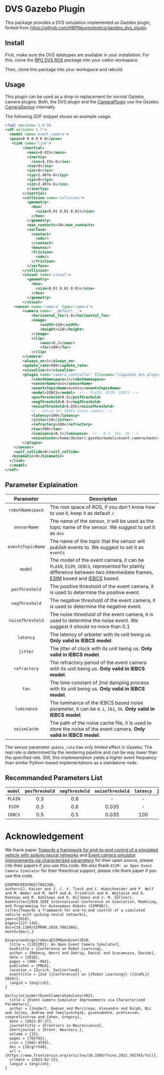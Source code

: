 # DVS Gazebo Plugin

This package provides a DVS simulation implemented as Gazebo plugin, forked from https://github.com/HBPNeurorobotics/gazebo_dvs_plugin.

## Install

First, make sure the DVS datatypes are available in your installation.
For this, clone the [RPG DVS ROS](https://github.com/uzh-rpg/rpg_dvs_ros) package into your catkin workspace.

Then, clone this package into your workspace and rebuild.

## Usage

This plugin can be used as a drop-in replacement for normal Gazebo camera plugins.
Both, the DVS plugin and the [CameraPlugin](https://bitbucket.org/osrf/gazebo/src/666bf30ad9a3c042955b55f79cf1a5416a70d83d/plugins/CameraPlugin.cc)
use the Gazebo [CameraSensor](https://bitbucket.org/osrf/gazebo/src/666bf30ad9a3c042955b55f79cf1a5416a70d83d/gazebo/sensors/CameraSensor.cc) internally.

The following SDF snippet shows an example usage:
```xml
<?xml version='1.0'?>
<sdf version='1.7'>
  <model name='event_camera'>
  <pose>0 0 0 0 0 0</pose>
   <link name="link">
        <inertial>
          <mass>0.015</mass>
          <inertia>
            <ixx>4.15e-6</ixx>
          <ixy>0</ixy>
          <ixz>0</ixz>
          <iyy>2.407e-6</iyy>
          <iyz>0</iyz>
          <izz>2.407e-6</izz>
          </inertia>
        </inertial>
        <collision name='collision'>
          <geometry>
            <box>
              <size>0.01 0.01 0.01</size>
            </box>
          </geometry>
          <max_contacts>10</max_contacts>
          <surface>
            <contact>
              <ode/>
            </contact>
            <bounce/>
            <friction>
              <ode/>
            </friction>
          </surface>
        </collision>
        <visual name='visual'>
          <geometry>
            <box>
              <size>0.01 0.01 0.01</size>
            </box>
          </geometry>
        </visual>
    <sensor name='camera' type='camera'>
        <camera name='__default__'>
            <horizontal_fov>1.8</horizontal_fov>
            <image>
                <width>128</width>
                <height>128</height>
            </image>
            <clip>
                <near>0.1</near>
                <far>100</far>
            </clip>
        </camera>
        <always_on>1</always_on>
        <update_rate>400</update_rate>
        <visualize>1</visualize>
        <plugin name='camera_controller' filename='libgazebo_dvs_plugin.so'>
            <robotNamespace>/</robotNamespace>
            <sensorName>dvs</sensorName>
            <eventsTopicName>events</eventsTopicName>
            <model>IEBCS</model>  <!-- PLAIN, ESIM, IEBCS -->
            <posThreshold>0.5</posThreshold>
            <negThreshold>0.5</negThreshold>
            <noiseThreshold>0.035</noiseThreshold>
            <!-- Valid for IEBCS event camera -->
            <latency>100</latency>
            <jitter>10</jitter>
            <refractory>100</refractory>
            <tau>300</tau>
            <luminance>0.1</luminance>  <!-- 0.1, 161, 3k -->
            <noiseCache>/home/docker/.gazebo/models/event_camera/materials/noise</noiseCache>
        </plugin>
    </sensor>
    <self_collide>0</self_collide>
   <kinematic>0</kinematic>
  </link>
  </model>
</sdf>
```
## Parameter Explaination
| Parameter | Description |
| :---: | --- |
| `robotNamespace` | The root space of ROS, if you don't know how to use it, keep it as default `/`. |
| `sensorName` | The name of the sensor, it will be used as the topic name of the sensor. We suggest to set it as `dvs` |
| `eventsTopicName` | The name of the topic that the sensor will publish events to. We suggest to set it as `events` |
| `model` | The model of the event camera, it can be `PLAIN`, `ESIM`, `IEBCS`, represented for plainly difference between two intermediate frames, [ESIM](https://github.com/uzh-rpg/rpg_esim) based and [IEBCS](https://github.com/neuromorphicsystems/IEBCS) based. |
| `posThreshold` | The positive threshold of the event camera, it is used to determine the positive event. |
| `negThreshold` | The negative threshold of the event camera, it is used to determine the negative event. |
| `noiseThreshold` | The noise threshold of the event camera, it is used to determine the noise event. We suggest it should no more than 0.1 |
| `latency` | The latency of arbieter with its unit being us. **Only valid in IEBCS model**. |
| `jitter` | The jitter of clock with its unit being us. **Only valid in IEBCS model**. |
| `refractory` | The refractory period of the event camera with its unit being us. **Only valid in IEBCS model**. |
| `tau` | The time constant of 2nd damping process with its unit being us. **Only valid in IEBCS model**. |
| `luminance` | The luminance of the IEBCS based noise parameter, it can be `0.1`, `161`, `3k`. **Only valid in IEBCS model**. |
| `noiseCache` | The path of the noise cache file, it is used to store the noise of the event camera. **Only valid in IEBCS model**. |

The sensor parameter `update_rate` has only limited effect in Gazebo.
The real rate is determined by the rendering pipeline and can be way lower than the specified rate.
Still, this implementation yields a higher event frequency than similar Python-based implementations as a standalone node.
## Recommanded Parameters List
| `model` | `posThreshold` | `negThreshold` | `noiseThreshold` | `latency` | `jitter` | `refractory` | `tau` | `luminance` | `noiseCache` |
|:--:|:--:|:--:|:--:|:--:|:--:|:--:|:--:|:--:|:--:|
| `PLAIN` | 0.3 | 0.6 | - | - | - | - | - | - | - |
| `ESIM` | 0.3 | 0.6 | 0.035 | - | - | - | - | - | - |
| `IEBCS` | 0.5 | 0.5 | 0.035 | 100 | 10 | 100 | 300 | 0.1 | `/path/to/your/materials/noise` |

# Acknowledgement

We thank paper [Towards a framework for end-to-end control of a simulated vehicle with spiking neural networks](http://ieeexplore.ieee.org/document/7862386/) and [Event camera simulator improvements via characterized parameters](https://github.com/neuromorphicsystems/IEBCS) for their open source, please cite their papers if you use this code. We also thank `ESIM: an Open Event Camera Simulator` for their theoritical support, please cite there paper if you use this code.

```
@INPROCEEDINGS{7862386,
author={J. Kaiser and J. C. V. Tieck and C. Hubschneider and P. Wolf and M. Weber and M. Hoff and A. Friedrich and K. Wojtasik and A. Roennau and R. Kohlhaas and R. Dillmann and J. M. Zöllner},
booktitle={2016 IEEE International Conference on Simulation, Modeling, and Programming for Autonomous Robots (SIMPAR)},
title={Towards a framework for end-to-end control of a simulated vehicle with spiking neural networks},
year={2016},
pages={127-134},
doi={10.1109/SIMPAR.2016.7862386},
month={Dec},}

@inproceedings{rebecqESIMOpenEvent2018,
  title = {{{ESIM}}: An Open Event Camera Simulator},
  booktitle = {Conference on Robot Learning},
  author = {Rebecq, Henri and Gehrig, Daniel and Scaramuzza, Davide},
  date = {2018},
  pages = {969--982},
  publisher = {PMLR},
  location = {Zurich, Switzerland},
  eventtitle = {2nd {{Conference}} on {{Robot Learning}} ({{CoRL}} 2018)},
  langid = {english},
}

@article{joubertEventCameraSimulator2021,
  title = {Event Camera Simulator Improvements via Characterized Parameters},
  author = {Joubert, Damien and Marcireau, Alexandre and Ralph, Nic and Jolley, Andrew and family=Schaik, given=André, prefix=van, useprefix=true and Cohen, Gregory},
  date = {2021-07-27},
  journaltitle = {Frontiers in Neuroscience},
  shortjournal = {Front. Neurosci.},
  volume = {15},
  pages = {702765},
  issn = {1662-453X},
  doi = {10/grr5d8},
  url = {https://www.frontiersin.org/articles/10.3389/fnins.2021.702765/full},
  urldate = {2023-02-13},
  langid = {english},
}

```